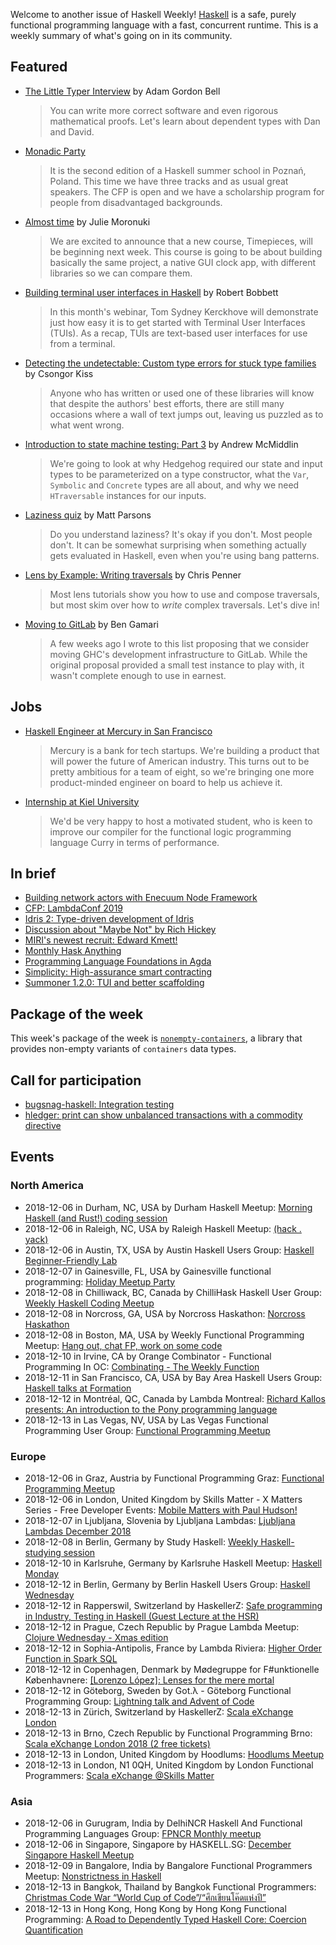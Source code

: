 <!-- 2018-12-06 unpublished -->

Welcome to another issue of Haskell Weekly!
[Haskell](https://www.haskell.org) is a safe, purely functional programming language with a fast, concurrent runtime.
This is a weekly summary of what's going on in its community.

## Featured

-   [The Little Typer Interview](https://corecursive.com/023-little-typer-and-pie-language/) by Adam Gordon Bell

    > You can write more correct software and even rigorous mathematical proofs. Let's learn about dependent types with Dan and David.

-   [Monadic Party](https://monadic.party)

    > It is the second edition of a Haskell summer school in Poznań, Poland. This time we have three tracks and as usual great speakers. The CFP is open and we have a scholarship program for people from disadvantaged backgrounds.

-   [Almost time](https://typeclasses.com/news/2018-12-almost-time) by Julie Moronuki

    > We are excited to announce that a new course, Timepieces, will be beginning next week. This course is going to be about building basically the same project, a native GUI clock app, with different libraries so we can compare them.

-   [Building terminal user interfaces in Haskell](https://www.fpcomplete.com/blog/building-tuis-in-haskell) by Robert Bobbett

    > In this month's webinar, Tom Sydney Kerckhove will demonstrate just how easy it is to get started with Terminal User Interfaces (TUIs).  As a recap, TUIs are text-based user interfaces for use from a terminal.

-   [Detecting the undetectable: Custom type errors for stuck type families](https://kcsongor.github.io/report-stuck-families/) by Csongor Kiss

    > Anyone who has written or used one of these libraries will know that despite the authors' best efforts, there are still many occasions where a wall of text jumps out, leaving us puzzled as to what went wrong.

-   [Introduction to state machine testing: Part 3](https://qfpl.io/posts/intro-to-state-machine-testing-3/) by Andrew McMiddlin

    > We're going to look at why Hedgehog required our state and input types to be parameterized on a type constructor, what the `Var`, `Symbolic` and `Concrete` types are all about, and why we need `HTraversable` instances for our inputs.

-   [Laziness quiz](https://www.parsonsmatt.org/2018/12/04/laziness_quiz.html) by Matt Parsons

    > Do you understand laziness? It's okay if you don't. Most people don't. It can be somewhat surprising when something actually gets evaluated in Haskell, even when you're using bang patterns.

-   [Lens by Example: Writing traversals](https://lens-by-example.chrispenner.ca/articles/traversals/writing-traversals) by Chris Penner

    > Most lens tutorials show you how to use and compose traversals, but most skim over how to *write* complex traversals. Let's dive in!

-   [Moving to GitLab](https://mail.haskell.org/pipermail/ghc-devs/2018-December/016613.html) by Ben Gamari

    > A few weeks ago I wrote to this list proposing that we consider moving GHC's development infrastructure to GitLab. While the original proposal provided a small test instance to play with, it wasn't complete enough to use in earnest.

## Jobs

-   [Haskell Engineer at Mercury in San Francisco](https://np.reddit.com/r/haskell/comments/a33krh/mercury_is_hiring_a_haskell_engineer_sf_fulltime/)

    > Mercury is a bank for tech startups. We're building a product that will power the future of American industry. This turns out to be pretty ambitious for a team of eight, so we're bringing one more product-minded engineer on board to help us achieve it.

-   [Internship at Kiel University](https://np.reddit.com/r/haskell/comments/a1toop/haskellrelated_summer_internship_in_germany/)

    > We'd be very happy to host a motivated student, who is keen to improve our compiler for the functional logic programming language Curry in terms of performance.

## In brief

-   [Building network actors with Enecuum Node Framework](https://gist.github.com/graninas/9beb8df5d88dda5fa21c47ce9bcb0e16/2acd7bc46b4e088ce78f5f5408ece59849b2685d)
-   [CFP: LambdaConf 2019](https://www.papercall.io/lambdaconf-2019)
-   [Idris 2: Type-driven development of Idris](https://www.youtube.com/watch?v=mOtKD7ml0NU)
-   [Discussion about "Maybe Not" by Rich Hickey](https://np.reddit.com/r/haskell/comments/a1ofh2/maybe_not_rich_hickey/)
-   [MIRI's newest recruit: Edward Kmett!](https://intelligence.org/2018/11/28/miris-newest-recruit-edward-kmett/)
-   [Monthly Hask Anything](https://np.reddit.com/r/haskell/comments/a1u9qj/monthly_hask_anything_december_2018/)
-   [Programming Language Foundations in Agda](https://wadler.blogspot.com/2018/12/programming-language-foundations-in-agda.html)
-   [Simplicity: High-assurance smart contracting](https://blockstream.com/2018/11/28/simplicity-github/)
-   [Summoner 1.2.0: TUI and better scaffolding](https://np.reddit.com/r/haskell/comments/a1skcb/ann_summoner120_tui_better_scaffolding/)

## Package of the week

This week's package of the week is [`nonempty-containers`](https://hackage.haskell.org/package/nonempty-containers-0.1.0.0),
a library that provides non-empty variants of `containers` data types.

## Call for participation

-   [bugsnag-haskell: Integration testing](https://github.com/pbrisbin/bugsnag-haskell/issues/47)
-   [hledger: print can show unbalanced transactions with a commodity directive](https://github.com/simonmichael/hledger/issues/931)

## Events

### North America

- 2018-12-06 in Durham, NC, USA by Durham Haskell Meetup: [Morning Haskell (and Rust!) coding session](https://www.meetup.com/Durham-Haskell-Meetup/events/slrsdqyxqbjb/)
- 2018-12-06 in Raleigh, NC, USA by Raleigh Haskell Meetup: [(hack . yack)](https://www.meetup.com/Raleigh-Haskell-Meetup/events/plxsmqyxqbjb/)
- 2018-12-06 in Austin, TX, USA by Austin Haskell Users Group: [Haskell Beginner-Friendly Lab](https://www.meetup.com/ATX-Haskell/events/dsldppyxqbhb/)
- 2018-12-07 in Gainesville, FL, USA by Gainesville functional programming: [Holiday Meetup Party](https://www.meetup.com/gnv-fp/events/256846437/)
- 2018-12-08 in Chilliwack, BC, Canada by ChilliHask Haskell User Group: [Weekly Haskell Coding Meetup](https://www.meetup.com/BC-HUG/events/hdqxbqyxqblb/)
- 2018-12-08 in Norcross, GA, USA by Norcross Haskathon: [Norcross Haskathon](https://www.meetup.com/Norcross-Haskathon/events/xjmcjqyxqblb/)
- 2018-12-08 in Boston, MA, USA by Weekly Functional Programming Meetup: [Hang out, chat FP, work on some code](https://www.meetup.com/Weekly-Functional-Programming-Meetup/events/vdlnqpyxqblb/)
- 2018-12-10 in Irvine, CA by Orange Combinator - Functional Programming In OC: [Combinating - The Weekly Function](https://www.meetup.com/orange-combinator/events/lxvjrpyxqbnb/)
- 2018-12-11 in San Francisco, CA, USA by Bay Area Haskell Users Group: [Haskell talks at Formation](https://www.meetup.com/Bay-Area-Haskell-Users-Group/events/256198777/)
- 2018-12-12 in Montréal, QC, Canada by Lambda Montreal: [Richard Kallos presents: An introduction to the Pony programming language](https://www.meetup.com/lambda-montreal/events/256782734/)
- 2018-12-13 in Las Vegas, NV, USA by Las Vegas Functional Programming User Group: [Functional Programming Meetup](https://www.meetup.com/las-vegas-functional-programming/events/jkznkqyxqbrb/)

### Europe

- 2018-12-06 in Graz, Austria by Functional Programming Graz: [Functional Programming Meetup](https://www.meetup.com/Functional-Programming-Graz/events/qbrnrlyxqbjb/)
- 2018-12-06 in London, United Kingdom by Skills Matter - X Matters Series - Free Developer Events: [Mobile Matters with Paul Hudson! ](https://www.meetup.com/skillsmatter/events/256240884/)
- 2018-12-07 in Ljubljana, Slovenia by Ljubljana Lambdas: [Ljubljana Lambdas December 2018](https://www.meetup.com/Ljubljana-Lambdas/events/256592832/)
- 2018-12-08 in Berlin, Germany by Study Haskell: [Weekly Haskell-studying session](https://www.meetup.com/Study-Haskell/events/nmbsmqyxqblb/)
- 2018-12-10 in Karlsruhe, Germany by Karlsruhe Haskell Meetup: [Haskell Monday](https://www.meetup.com/Karlsruhe-Haskell-Meetup/events/zdzlkqyxqbnb/)
- 2018-12-12 in Berlin, Germany by Berlin Haskell Users Group: [Haskell Wednesday](https://www.meetup.com/berlinhug/events/pvpwqpyxqbqb/)
- 2018-12-12 in Rapperswil, Switzerland by HaskellerZ: [Safe programming in Industry, Testing in Haskell (Guest Lecture at the HSR)](https://www.meetup.com/HaskellerZ/events/256833686/)
- 2018-12-12 in Prague, Czech Republic by Prague Lambda Meetup: [Clojure Wednesday - Xmas edition](https://www.meetup.com/Lambda-Meetup-Group/events/256403105/)
- 2018-12-12 in Sophia-Antipolis, France by Lambda Riviera: [Higher Order Function in Spark SQL](https://www.meetup.com/lambda-riviera/events/spbmjqyxqbhb/)
- 2018-12-12 in Copenhagen, Denmark by Mødegruppe for F#unktionelle Københavnere: [[Lorenzo López]: Lenses for the mere mortal](https://www.meetup.com/MoedegruppeFunktionelleKoebenhavnere/events/rqbcdlyxqbhc/)
- 2018-12-12 in Göteborg, Sweden by Got.λ - Göteborg Functional Programming Group: [Lightning talk and Advent of Code](https://www.meetup.com/got-lambda/events/256627240/)
- 2018-12-13 in Zürich, Switzerland by HaskellerZ: [Scala eXchange London](https://www.meetup.com/HaskellerZ/events/256365298/)
- 2018-12-13 in Brno, Czech Republic by Functional Programming Brno: [Scala eXchange London 2018 (2 free tickets)](https://www.meetup.com/fpbrno/events/256401474/)
- 2018-12-13 in London, United Kingdom by Hoodlums: [Hoodlums Meetup](https://www.meetup.com/hoodlums/events/hrbdtnyxqbrb/)
- 2018-12-13 in London, N1 0QH, United Kingdom by London Functional Programmers: [Scala eXchange @Skills Matter](https://www.meetup.com/London-Functionals/events/256568611/)

### Asia

- 2018-12-06 in Gurugram, India by DelhiNCR Haskell And Functional Programming Languages Group: [FPNCR Monthly meetup](https://www.meetup.com/DelhiNCR-Haskell-And-Functional-Programming-Languages-Group/events/lrfxfqyxpbcb/)
- 2018-12-06 in Singapore, Singapore by HASKELL.SG: [December Singapore Haskell Meetup](https://www.meetup.com/HASKELL-SG/events/254440879/)
- 2018-12-09 in Bangalore, India by Bangalore Functional Programmers Meetup: [Nonstrictness in Haskell](https://www.meetup.com/Bangalore-Functional-Programmers-Meetup/events/255559641/)
- 2018-12-13 in Bangkok, Thailand by Bangkok Functional Programmers: [Christmas Code War “World Cup of Code”/“ศึกเขียนโค๊ดแห่งปี”](https://www.meetup.com/bangkok-fp/events/256937559/)
- 2018-12-13 in Hong Kong, Hong Kong by Hong Kong Functional Programming: [A Road to Dependently Typed Haskell Core: Coercion Quantification](https://www.meetup.com/HK-Functional-programming/events/256404067/)
